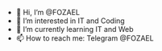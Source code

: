 - 👋 Hi, I’m @FOZAEL
- 👀 I’m interested in IT and Coding
- 🌱 I’m currently learning IT and Web
- 📫 How to reach me: Telegram @FOZAEL


